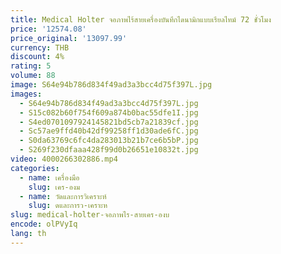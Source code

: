 ```yaml
---
title: Medical Holter จอภาพไร้สายเครื่องบันทึกไดนามิกแบบเรียลไทม์ 72 ชั่วโมง
price: '12574.08'
price_original: '13097.99'
currency: THB
discount: 4%
rating: 5
volume: 88
image: S64e94b786d834f49ad3a3bcc4d75f397L.jpg
images:
  - S64e94b786d834f49ad3a3bcc4d75f397L.jpg
  - S15c082b60f754f609a874b0bac55dfe1I.jpg
  - S4ed0701097924145821bd5cb7a21839cf.jpg
  - Sc57ae9ffd40b42df99258ff1d30ade6fC.jpg
  - S0da63769c6fc4da283013b21b7ce6b5bP.jpg
  - S269f230dfaaa428f99d0b26651e10832t.jpg
video: 4000266302886.mp4
categories:
  - name: เครื่องมือ
    slug: เคร-องม
  - name: วัดและการวิเคราะห์
    slug: ดและการว-เคราะห
slug: medical-holter-จอภาพไร-สายเคร-องบ
encode: olPVyIq
lang: th
---
```

  
